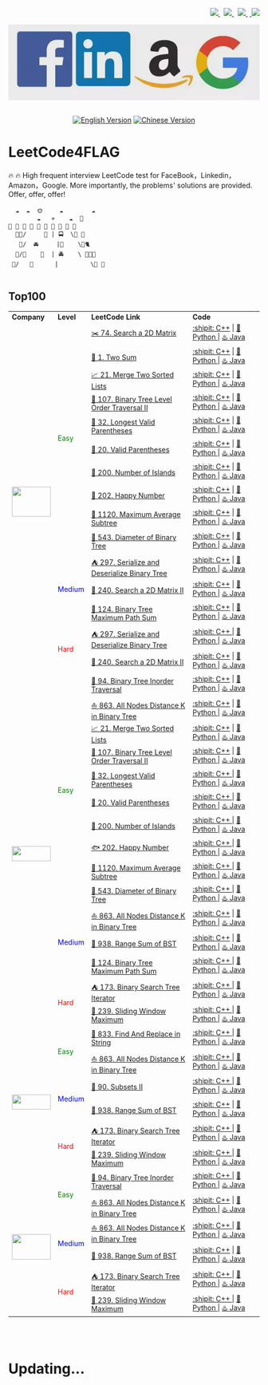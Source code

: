 <p align="right">
	<a class="ai-header-badge" target="_blank" href="https://github.com/madewithml/basics">
	     <img class="ai-header-badge-img" src="https://img.shields.io/github/stars/madewithml/basics.svg?style=social&label=Star">
	</a>&nbsp;
	<a class="ai-header-badge" target="_blank" href="https://linkedin.com/in/wei-zhang-647b29133/">
	      <img src="https://img.shields.io/badge/style--5eba00.svg?label=LinkedIn&logo=linkedin&style=social">
	</a>&nbsp;
	<a class="ai-header-badge" target="_blank" href="https://www.kaggle.com/yidazhang07">
	       <img class="ai-header-badge-img" src="https://img.shields.io/badge/style--5eba00.svg?label=Kaggle&logo=kaggle&style=social">
	</a>
	&nbsp;<a class="ai-header-badge" target="_blank" href="https://www.zhihu.com/people/MaiweiE-com/posts">
	       <img class="ai-header-badge-img" src="https://img.shields.io/badge/style--5eba00.svg?label=Zhihu&logo=zhihu&style=social">
	</a>
</p>

<div align="center">
  <img align="center" src="FLAG.jpg">
  <br><br>
  <p align="center">
  <a href="https://github.com/Charmve/LeetCode4FLAG/blob/master/README.md"><img src="https://img.shields.io/badge/language-English-green" alt="English Version"></a>
  <a href="https://github.com/Charmve/LeetCode4FLAG/blob/master/ReadmeChinese.md"><img src="https://img.shields.io/badge/language-Chinese-red" alt="Chinese Version"></a>
  </p>
</div>

# LeetCode4FLAG

🔥 🔥 High frequent interview LeetCode test for FaceBook，Linkedin，Amazon，Google. More importantly, the problems' solutions are provided. Offer, offer, offer!

```
  ☁️  ☁️  🌞　   ☁️        ☁️　　
        ☁️   ✈️    ☁️  🚁
🏡 🏫 🏢 🏣 🏥 🏦 🏪 🏩 🏨 🏬
  👫🌲/     🚶‍ | 🚍  \🌳 🍃
   🌱/  🚘     |🏃‍    \🌼🐈
  🌳/🐢    🛵  | 🚔    \ 💐💃🕺
 🌴/   🚖      |         \🌲 👫
 
```


## Top100

<table class="table table-striped table-bordered table-vcenter">
    <tbody class=top100-algorithm-table-content>
    <tr>
	    <td>
	    <strong>Company</strong>
	    </td>
	    <td>
	    <strong>Level</strong>
	    </td>
	    <td>
	    <strong>LeetCode Link</strong>
	    </td>
	    <td>
	    <strong>Code</strong>
	    </td>
	</tr>
	<tr>
        <td colspan="1" rowspan="17" class="top100-algorithm-table-points ai-orange-link">
        <br>
        <a class="ai-header-badge" target="_blank" href="https://www.zhihu.com/people/MaiweiE-com/posts">
       <img class="ai-header-badge-img" src="https://timgsa.baidu.com/timg?image&quality=80&size=b9999_10000&sec=1602657666017&di=ebfa7ce509e08a3613cb09cf99182755&imgtype=0&src=http%3A%2F%2Fcn.toluna.com%2Fdpolls_images%2F2017%2F11%2F14%2F7410f15e-6237-4078-aa4a-efce7962f66f_x400.jpg" width="78" height="60">
        </td>
        <td colspan="1" rowspan="10" class="top100-algorithm-table-points ai-orange-link">
        <font color = green>Easy</font>
        </td>
        <td><a href="https://github.com/Charmve/LeetCode4FLAG/tree/main/74.%20Search%20a%202D%20Matrix">✂️ 74. Search a 2D Matrix</a></td>
        <td>
	<div>
	  <a href="https://github.com/Charmve/LeetCode4FLAG/tree/main/74.%20Search%20a%202D%20Matrix/74_search-a-2d-matrix.cpp">:shipit: C++</a> | 
	  <a href="https://github.com/Charmve/LeetCode4FLAG/tree/main/74.%20Search%20a%202D%20Matrix/74_search-a-2d-matrix.py">🐍 Python </a> | 
	  <a href="https://github.com/Charmve/LeetCode4FLAG/tree/main/74.%20Search%20a%202D%20Matrix/74_search-a-2d-matrix.java">♨️ Java </a>
	</div>
    </td>
    </tr>
    <tr>
        <td><a href="https://github.com/Charmve/LeetCode4FLAG/tree/main/1.%20Two%20Sum">🐼 1. Two Sum</a></td>
        <td>
	<div>
	  <a href="https://github.com/Charmve/LeetCode4FLAG/tree/main/1.%20Two%20Sum/1_two-sum.cpp">:shipit: C++</a> | 
	  <a href="https://github.com/Charmve/LeetCode4FLAG/tree/main/1.%20Two%20Sum/1_two-sum.py">🐍 Python </a> | 
	  <a href="https://github.com/Charmve/LeetCode4FLAG/tree/main/1.%20Two%20Sum/1_two-sum.java">♨️ Java </a>
	</div>
    </td>
    </tr>
    <tr>
        <td><a href="https://github.com/Charmve/LeetCode4FLAG/tree/main/21.%20Merge%20Two%20Sorted%20Lists">📈 21. Merge Two Sorted Lists</a></td>
        <td>
	<div>
	  <a href="https://github.com/Charmve/LeetCode4FLAG/blob/main/21.%20Merge%20Two%20Sorted%20Lists/21_merge-two-sorted-lists.cpp">:shipit: C++</a> | 
	  <a href="https://github.com/Charmve/LeetCode4FLAG/blob/main/21.%20Merge%20Two%20Sorted%20Lists/21_merge-two-sorted-lists.py">🐍 Python </a> | 
	  <a href="https://github.com/Charmve/LeetCode4FLAG/blob/main/21.%20Merge%20Two%20Sorted%20Lists/21_merge-two-sorted-lists.java">♨️ Java </a>
	</div>
    </td>
    </tr>
    <tr>
    <td>
        <a href="https://github.com/Charmve/LeetCode4FLAG/tree/main/107.%20Binary%20Tree%20Level%20Order%20Traversal%20II">🔎 107. Binary Tree Level Order Traversal II</a>
    </td>
    <td>
        <div>
	  <a href="https://github.com/Charmve/LeetCode4FLAG/tree/main/107.%20Binary%20Tree%20Level%20Order%20Traversal%20II/107_binary-tree-level-order-traversal-ii.cpp">:shipit: C++</a> | 
	  <a href="https://github.com/Charmve/LeetCode4FLAG/tree/main/107.%20Binary%20Tree%20Level%20Order%20Traversal%20II/107_binary-tree-level-order-traversal-ii.py">🐍 Python </a> | 
	  <a href="https://github.com/Charmve/LeetCode4FLAG/tree/main/107.%20Binary%20Tree%20Level%20Order%20Traversal%20II/107_binary-tree-level-order-traversal-ii.java">♨️ Java </a>
	</div>
    </td>
    </tr>
    <tr>
        <td>
            <a href="https://github.com/Charmve/LeetCode4FLAG/tree/main/32.%20Longest%20Valid%20Parentheses">👑 32. Longest Valid Parentheses</a>
        </td>
        <td>
        <div>
	  <a href="https://github.com/Charmve/LeetCode4FLAG/tree/main/32.%20Longest%20Valid%20Parentheses/32_longest-valid-parentheses.cpp">:shipit: C++</a> | 
	  <a href="https://github.com/Charmve/LeetCode4FLAG/tree/main/32.%20Longest%20Valid%20Parentheses/32_longest-valid-parentheses.py">🐍 Python </a> | 
	  <a href="https://github.com/Charmve/LeetCode4FLAG/tree/main/32.%20Longest%20Valid%20Parentheses/32_longest-valid-parentheses.java">♨️ Java </a>
	</div>
    </td>
    </tr>
        <tr>
        <td>
            <a href="https://github.com/Charmve/LeetCode4FLAG/tree/main/20.%20Valid%20Parentheses">🎡 20. Valid Parentheses</a>
        </td>
        <td>
        <div>
	  <a href="https://github.com/Charmve/LeetCode4FLAG/tree/main/20.%20Valid%20Parentheses/20_valid-parentheses.cpp">:shipit: C++</a> | 
	  <a href="https://github.com/Charmve/LeetCode4FLAG/tree/main/20.%20Valid%20Parentheses/20_valid-parentheses.py">🐍 Python </a> | 
	  <a href="https://github.com/Charmve/LeetCode4FLAG/tree/main/20.%20Valid%20Parentheses/20_valid-parentheses.java">♨️ Java </a>
	</div>
    </td>
    </tr>
    <tr>
        <td><a href="https://github.com/Charmve/LeetCode4FLAG/tree/main/200.%20Number%20of%20Islands">🌄 200. Number of Islands</a></td>
        <td>
        <div>
	  <a href="https://github.com/Charmve/LeetCode4FLAG/tree/main/200.%20Number%20of%20Islands/200_number-of-islands.cpp">:shipit: C++</a> | 
	  <a href="https://github.com/Charmve/LeetCode4FLAG/tree/main/200.%20Number%20of%20Islands/200_number-of-islands.py">🐍 Python </a> | 
	  <a href="https://github.com/Charmve/LeetCode4FLAG/tree/main/200.%20Number%20of%20Islands/200_number-of-islands.java">♨️ Java </a>
	</div>
    </td>
    </tr>
    <tr>
        <td><a href="https://github.com/Charmve/LeetCode4FLAG/tree/main/202.%20Happy%20Number">🐋 202. Happy Number</a></td>
        <td>
        <div>
	  <a href="https://github.com/Charmve/LeetCode4FLAG/tree/main/202.%20Happy%20Number/202_happy-number.cpp">:shipit: C++</a> | 
	  <a href="https://github.com/Charmve/LeetCode4FLAG/tree/main/202.%20Happy%20Number/202_happy-number.py">🐍 Python </a> | 
	  <a href="https://github.com/Charmve/LeetCode4FLAG/tree/main/202.%20Happy%20Number/202_happy-number.java">♨️ Java </a>
	</div>
    </td>
    </tr>
    <tr>
        <td><a href="https://github.com/Charmve/LeetCode4FLAG/tree/main/1120.%20Maximum%20Average%20Subtree">🐑 1120. Maximum Average Subtree</a></td>
        <td>
        <div>
	  <a href="https://github.com/Charmve/LeetCode4FLAG/tree/main/1120.%20Maximum%20Average%20Subtree/1120_maximum-average-subtree.cpp">:shipit: C++</a> | 
	  <a href="https://github.com/Charmve/LeetCode4FLAG/tree/main/1120.%20Maximum%20Average%20Subtree/1120_maximum-average-subtree.py">🐍 Python </a> | 
	  <a href="https://github.com/Charmve/LeetCode4FLAG/tree/main/1120.%20Maximum%20Average%20Subtree/1120_maximum-average-subtree.java">♨️ Java </a>
	</div>
    </td>
    </tr>
    <tr>
        <td><a href="https://github.com/Charmve/LeetCode4FLAG/tree/main/543.%20Diameter%20of%20Binary%20Tree">🐧 543. Diameter of Binary Tree</a></td>
        <td>
        <div>
	  <a href="https://github.com/Charmve/LeetCode4FLAG/tree/main/543.%20Diameter%20of%20Binary%20Tree/543_diameter-of-binary-tree.cpp">:shipit: C++</a> | 
	  <a href="https://github.com/Charmve/LeetCode4FLAG/tree/main/543.%20Diameter%20of%20Binary%20Tree/543_diameter-of-binary-tree.py">🐍 Python </a> | 
	  <a href="https://github.com/Charmve/LeetCode4FLAG/tree/main/543.%20Diameter%20of%20Binary%20Tree/544_diameter-of-binary-tree.java">♨️ Java </a>
	</div>
    </td>
    </tr>
    <td colspan="1" rowspan="4" class="top100-algorithm-table-points ai-orange-link">
        <font color = blue>Medium</font>
        </td>
    <tr>
        <td><a href="https://github.com/Charmve/LeetCode4FLAG/tree/main/297.%20Serialize%20and%20Deserialize%20Binary%20Tree">⛺ 297. Serialize and Deserialize Binary Tree</a></td>
        <td>
        <div>
	  <a href="https://github.com/Charmve/LeetCode4FLAG/tree/main/297.%20Serialize%20and%20Deserialize%20Binary%20Tree/297_serialize-and-deserialize-binary-tree.cpp">:shipit: C++</a> | 
	  <a href="https://github.com/Charmve/LeetCode4FLAG/tree/main/297.%20Serialize%20and%20Deserialize%20Binary%20Tree/297_serialize-and-deserialize-binary-tree.py">🐍 Python </a> | 
	  <a href="https://github.com/Charmve/LeetCode4FLAG/tree/main/297.%20Serialize%20and%20Deserialize%20Binary%20Tree/297_serialize-and-deserialize-binary-tree.java">♨️ Java </a>
	</div>
    </td>
    </tr>
    <tr>
    <td><a href="https://github.com/Charmve/LeetCode4FLAG/tree/main/240.%20Search%20a%202D%20Matrix%20II">🌈 240. Search a 2D Matrix II</a></td>
    <td>
        <div>
	  <a href="https://github.com/Charmve/LeetCode4FLAG/tree/main/240.%20Search%20a%202D%20Matrix%20II/240_search-a-2d-matrix-ii.cpp">:shipit: C++</a> | 
	  <a href="https://github.com/Charmve/LeetCode4FLAG/tree/main/240.%20Search%20a%202D%20Matrix%20II/240_search-a-2d-matrix-ii.py">🐍 Python </a> | 
	  <a href="https://github.com/Charmve/LeetCode4FLAG/tree/main/240.%20Search%20a%202D%20Matrix%20II/240_search-a-2d-matrix-ii.java">♨️ Java </a>
	</div>
    </td>
    </tr>
    <tr>
        <td><a href="https://github.com/Charmve/LeetCode4FLAG/tree/main/124.%20Binary%20Tree%20Maximum%20Path%20Sum">🚀 124. Binary Tree Maximum Path Sum</a></td>
        <td>
        <div>
	  <a href="https://github.com/Charmve/LeetCode4FLAG/tree/main/124.%20Binary%20Tree%20Maximum%20Path%20Sum/124_binary-tree-maximum-path-sum.cpp">:shipit: C++</a> | 
	  <a href="https://github.com/Charmve/LeetCode4FLAG/tree/main/124.%20Binary%20Tree%20Maximum%20Path%20Sum/124_binary-tree-maximum-path-sum.py">🐍 Python </a> | 
	  <a href="https://github.com/Charmve/LeetCode4FLAG/tree/main/124.%20Binary%20Tree%20Maximum%20Path%20Sum/124_binary-tree-maximum-path-sum.java">♨️ Java </a>
	</div>
    </td>
    </tr>
       		<td colspan="1" rowspan="3" class="top100-algorithm-table-points ai-orange-link">
        <font color = red>Hard</font>
        </td>
    <tr>
        <td><a href="https://leetcode-cn.com/problems/serialize-and-deserialize-binary-tree/">⛺ 297. Serialize and Deserialize Binary Tree</a></td>
        <td>
        <div><a href="https://colab.research.google.com/github/madewithml/basics/blob/master/notebooks/10_Data_and_Models/10_TF_Data_and_Models.ipynb">:shipit: C++ </a>| <a href="https://colab.research.google.com/github/madewithml/basics/blob/master/notebooks/10_Data_and_Models/10_PT_Data_and_Models.ipynb">🐍 Python </a> | <a href="https://colab.research.google.com/github/madewithml/basics/blob/master/notebooks/10_Data_and_Models/10_PT_Data_and_Models.ipynb">♨️ Java </a></div>
    </td>
    </tr>
    <tr>
    <td><a href="https://github.com/Charmve/LeetCode4FLAG/tree/main/240.%20Search%20a%202D%20Matrix%20II">🌈 240. Search a 2D Matrix II</a></td>
    <td>
        <div>
	  <a href="https://github.com/Charmve/LeetCode4FLAG/tree/main/240.%20Search%20a%202D%20Matrix%20II/240_search-a-2d-matrix-ii.cpp">:shipit: C++</a> | 
	  <a href="https://github.com/Charmve/LeetCode4FLAG/tree/main/240.%20Search%20a%202D%20Matrix%20II/240_search-a-2d-matrix-ii.py">🐍 Python </a> | 
	  <a href="https://github.com/Charmve/LeetCode4FLAG/tree/main/240.%20Search%20a%202D%20Matrix%20II/240_search-a-2d-matrix-ii.java">♨️ Java </a>
	</div>
    </td>
    </tr>
<tr>
        <td colspan="1" rowspan="17" class="top100-algorithm-table-points ai-orange-link">
        <br>
        <a class="ai-header-badge" target="_blank" href="https://www.zhihu.com/people/MaiweiE-com/posts">
       <img class="ai-header-badge-img" src="https://ss1.bdstatic.com/70cFuXSh_Q1YnxGkpoWK1HF6hhy/it/u=2836168405,102812350&fm=26&gp=0.jpg" width="78" height="30">
        </td>
        <td colspan="1" rowspan="10" class="top100-algorithm-table-points ai-orange-link">
        <font color = green>Easy</font>
        </td>
        <td><a href="https://github.com/Charmve/LeetCode4FLAG/tree/main/94.%20Binary%20Tree%20Inorder%20Traversal">🚠 94. Binary Tree Inorder Traversal</a></td>
        <td>
        <div>
	  <a href="https://github.com/Charmve/LeetCode4FLAG/tree/main/94.%20Binary%20Tree%20Inorder%20Traversal/94_binary-tree-inorder-traversal.cpp">:shipit: C++</a> | 
	  <a href="https://github.com/Charmve/LeetCode4FLAG/tree/main/94.%20Binary%20Tree%20Inorder%20Traversal/94_binary-tree-inorder-traversal.py">🐍 Python </a> | 
	  <a href="https://github.com/Charmve/LeetCode4FLAG/tree/main/94.%20Binary%20Tree%20Inorder%20Traversal/94_binary-tree-inorder-traversal.java">♨️ Java </a>
	</div>
    </td>
    </tr>
    <tr>
        <td><a href="https://github.com/Charmve/LeetCode4FLAG/tree/main/863.%20All%20Nodes%20Distance%20K%20in%20Binary%20Tree">⛵ 863. All Nodes Distance K in Binary Tree</a></td>
        <td>
        <div>
	  <a href="https://github.com/Charmve/LeetCode4FLAG/tree/main/863.%20All%20Nodes%20Distance%20K%20in%20Binary%20Tree/863_all-nodes-distance-k-in-binary-tree.cpp">:shipit: C++</a> | 
	  <a href="https://github.com/Charmve/LeetCode4FLAG/tree/main/863.%20All%20Nodes%20Distance%20K%20in%20Binary%20Tree/863_all-nodes-distance-k-in-binary-tree.py">🐍 Python </a> | 
	  <a href="https://github.com/Charmve/LeetCode4FLAG/tree/main/863.%20All%20Nodes%20Distance%20K%20in%20Binary%20Tree/863_all-nodes-distance-k-in-binary-tree.java">♨️ Java </a>
	</div>
    </td>
    </tr>
    <tr>
        <td><a href="https://leetcode-cn.com/problems/merge-two-sorted-lists/">📈 21. Merge Two Sorted Lists</a>
        </td>
    <td>
        <div>
	  <a href="https://github.com/Charmve/LeetCode4FLAG/tree/main/21.%20Merge%20Two%20Sorted%20Lists/21_merge-two-sorted-lists.cpp">:shipit: C++</a> | 
	  <a href="https://github.com/Charmve/LeetCode4FLAG/tree/main/21.%20Merge%20Two%20Sorted%20Lists/21_merge-two-sorted-lists.py">🐍 Python </a> | 
	  <a href="https://github.com/Charmve/LeetCode4FLAG/tree/main/21.%20Merge%20Two%20Sorted%20Lists/21_merge-two-sorted-lists.java">♨️ Java </a>
	</div>
    </td>
    </tr>
    <tr>
    <td>
        <a href="https://github.com/Charmve/LeetCode4FLAG/tree/main/107.%20Binary%20Tree%20Level%20Order%20Traversal%20II">🔎 107. Binary Tree Level Order Traversal II</a>
    </td>
    <td>
        <div>
	  <a href="https://github.com/Charmve/LeetCode4FLAG/tree/main/107.%20Binary%20Tree%20Level%20Order%20Traversal%20II/107_binary-tree-level-order-traversal-ii.cpp">:shipit: C++</a> | 
	  <a href="https://github.com/Charmve/LeetCode4FLAG/tree/main/107.%20Binary%20Tree%20Level%20Order%20Traversal%20II/107_binary-tree-level-order-traversal-ii.py">🐍 Python </a> | 
	  <a href="https://github.com/Charmve/LeetCode4FLAG/tree/main/107.%20Binary%20Tree%20Level%20Order%20Traversal%20II/107_binary-tree-level-order-traversal-ii.java">♨️ Java </a>
	</div>
    </td>
    </tr>
    <tr>
        <td>
            <a href="https://leetcode-cn.com/problems/longest-valid-parentheses/">👑 32. Longest Valid Parentheses</a>
        </td>
        <td>
        <div><a href="https://colab.research.google.com/github/madewithml/basics/blob/master/notebooks/10_Data_and_Models/10_TF_Data_and_Models.ipynb">:shipit: C++ </a>| <a href="https://colab.research.google.com/github/madewithml/basics/blob/master/notebooks/10_Data_and_Models/10_PT_Data_and_Models.ipynb">🐍 Python </a> | <a href="https://colab.research.google.com/github/madewithml/basics/blob/master/notebooks/10_Data_and_Models/10_PT_Data_and_Models.ipynb">♨️ Java </a></div>
    </td>
    </tr>
        <tr>
        <td>
            <a href="https://leetcode-cn.com/problems/valid-parentheses/">🎡 20. Valid Parentheses</a>
        </td>
        <td>
        <div><a href="https://colab.research.google.com/github/madewithml/basics/blob/master/notebooks/10_Data_and_Models/10_TF_Data_and_Models.ipynb">:shipit: C++ </a>| <a href="https://colab.research.google.com/github/madewithml/basics/blob/master/notebooks/10_Data_and_Models/10_PT_Data_and_Models.ipynb">🐍 Python </a> | <a href="https://colab.research.google.com/github/madewithml/basics/blob/master/notebooks/10_Data_and_Models/10_PT_Data_and_Models.ipynb">♨️ Java </a></div>
    </td>
    </tr>
    <tr>
        <td><a href="https://leetcode-cn.com/problems/number-of-islands/">🌄 200. Number of Islands</a></td>
        <td>
        <div><a href="https://colab.research.google.com/github/madewithml/basics/blob/master/notebooks/10_Data_and_Models/10_TF_Data_and_Models.ipynb">:shipit: C++ </a>| <a href="https://colab.research.google.com/github/madewithml/basics/blob/master/notebooks/10_Data_and_Models/10_PT_Data_and_Models.ipynb">🐍 Python </a> | <a href="https://colab.research.google.com/github/madewithml/basics/blob/master/notebooks/10_Data_and_Models/10_PT_Data_and_Models.ipynb">♨️ Java </a></div>
    </td>
    </tr>
    <tr>
        <td><a href="https://leetcode-cn.com/problems/happy-number/">🐟 202. Happy Number</a></td>
        <td>
        <div><a href="https://colab.research.google.com/github/madewithml/basics/blob/master/notebooks/10_Data_and_Models/10_TF_Data_and_Models.ipynb">:shipit: C++ </a>| <a href="https://colab.research.google.com/github/madewithml/basics/blob/master/notebooks/10_Data_and_Models/10_PT_Data_and_Models.ipynb">🐍 Python </a> | <a href="https://colab.research.google.com/github/madewithml/basics/blob/master/notebooks/10_Data_and_Models/10_PT_Data_and_Models.ipynb">♨️ Java </a></div>
    </td>
    </tr>
    <tr>
        <td><a href="https://leetcode-cn.com/problems/maximum-average-subtree/">🐋 1120. Maximum Average Subtree</a></td>
        <td>
        <div><a href="https://colab.research.google.com/github/madewithml/basics/blob/master/notebooks/10_Data_and_Models/10_TF_Data_and_Models.ipynb">:shipit: C++ </a>| <a href="https://colab.research.google.com/github/madewithml/basics/blob/master/notebooks/10_Data_and_Models/10_PT_Data_and_Models.ipynb">🐍 Python </a> | <a href="https://colab.research.google.com/github/madewithml/basics/blob/master/notebooks/10_Data_and_Models/10_PT_Data_and_Models.ipynb">♨️ Java </a></div>
    </td>
    </tr>
    <tr>
        <td><a href="https://leetcode-cn.com/problems/diameter-of-binary-tree/">🐏 543. Diameter of Binary Tree</a></td>
        <td>
        <div><a href="https://colab.research.google.com/github/madewithml/basics/blob/master/notebooks/10_Data_and_Models/10_TF_Data_and_Models.ipynb">:shipit: C++ </a>| <a href="https://colab.research.google.com/github/madewithml/basics/blob/master/notebooks/10_Data_and_Models/10_PT_Data_and_Models.ipynb">🐍 Python </a> | <a href="https://colab.research.google.com/github/madewithml/basics/blob/master/notebooks/10_Data_and_Models/10_PT_Data_and_Models.ipynb">♨️ Java </a></div>
    </td>
    </tr>
    <td colspan="1" rowspan="4" class="top100-algorithm-table-points ai-orange-link">
        <font color = blue>Medium</font>
    </td>
    <tr>
    <td><a href="https://github.com/Charmve/LeetCode4FLAG/tree/main/863.%20All%20Nodes%20Distance%20K%20in%20Binary%20Tree">⛵ 863. All Nodes Distance K in Binary Tree</a>
    </td>
    <td>
        <div>
	  <a href="https://github.com/Charmve/LeetCode4FLAG/tree/main/863.%20All%20Nodes%20Distance%20K%20in%20Binary%20Tree/863_all-nodes-distance-k-in-binary-tree.cpp">:shipit: C++</a> | 
	  <a href="https://github.com/Charmve/LeetCode4FLAG/tree/main/863.%20All%20Nodes%20Distance%20K%20in%20Binary%20Tree/863_all-nodes-distance-k-in-binary-tree.py">🐍 Python </a> | 
	  <a href="https://github.com/Charmve/LeetCode4FLAG/tree/main/863.%20All%20Nodes%20Distance%20K%20in%20Binary%20Tree/863_all-nodes-distance-k-in-binary-tree.java">♨️ Java </a>
	</div>
    </td>
    </tr>
    <tr>
    <td><a href="https://github.com/Charmve/LeetCode4FLAG/tree/main/938.%20Range%20Sum%20of%20BST">🚁 938. Range Sum of BST</a></td>
        <td>
        <div>
	  <a href="https://github.com/Charmve/LeetCode4FLAG/tree/main/938.%20Range%20Sum%20of%20BST/938_range-sum-of-bst.cpp">:shipit: C++</a> | 
	  <a href="https://github.com/Charmve/LeetCode4FLAG/tree/main/938.%20Range%20Sum%20of%20BST/938_range-sum-of-bst.py">🐍 Python </a> | 
	  <a href="https://github.com/Charmve/LeetCode4FLAG/tree/main/938.%20Range%20Sum%20of%20BST/938_range-sum-of-bst.java">♨️ Java </a>
	</div>
    </td>
    </tr>
    <tr>
        <td><a href="https://leetcode-cn.com/problems/binary-tree-maximum-path-sum/">🚀 124. Binary Tree Maximum Path Sum</a></td>
        <td>
        <div><a href="https://colab.research.google.com/github/madewithml/basics/blob/master/notebooks/10_Data_and_Models/10_TF_Data_and_Models.ipynb">:shipit: C++ </a>| <a href="https://colab.research.google.com/github/madewithml/basics/blob/master/notebooks/10_Data_and_Models/10_PT_Data_and_Models.ipynb">🐍 Python </a> | <a href="https://colab.research.google.com/github/madewithml/basics/blob/master/notebooks/10_Data_and_Models/10_PT_Data_and_Models.ipynb">♨️ Java </a></div>
    </td>
    </tr>
    <td colspan="1" rowspan="3" class="top100-algorithm-table-points ai-orange-link">
        <font color = red>Hard</font>
    </td>
    <tr>
        <td><a href="https://leetcode-cn.com/problems/binary-search-tree-iterator/">⛺ 173. Binary Search Tree Iterator</a></td>
        <td>
        <div><a href="https://colab.research.google.com/github/madewithml/basics/blob/master/notebooks/10_Data_and_Models/10_TF_Data_and_Models.ipynb">:shipit: C++ </a>| <a href="https://colab.research.google.com/github/madewithml/basics/blob/master/notebooks/10_Data_and_Models/10_PT_Data_and_Models.ipynb">🐍 Python </a> | <a href="https://colab.research.google.com/github/madewithml/basics/blob/master/notebooks/10_Data_and_Models/10_PT_Data_and_Models.ipynb">♨️ Java </a></div>
    </td>
    </tr>
    <tr>
        <td><a href="https://leetcode-cn.com/problems/sliding-window-maximum/">🌈 239. Sliding Window Maximum</a></td>
        <td>
        <div><a href="https://colab.research.google.com/github/madewithml/basics/blob/master/notebooks/10_Data_and_Models/10_TF_Data_and_Models.ipynb">:shipit: C++ </a>| <a href="https://colab.research.google.com/github/madewithml/basics/blob/master/notebooks/10_Data_and_Models/10_PT_Data_and_Models.ipynb">🐍 Python  </a>| <a href="https://colab.research.google.com/github/madewithml/basics/blob/master/notebooks/10_Data_and_Models/10_PT_Data_and_Models.ipynb">♨️ Java </a></div>
    </td>
    </tr>
    <tr>
        <td colspan="1" rowspan="8" class="top100-algorithm-table-points ai-orange-link">
        <br>
        <a class="ai-header-badge" target="_blank" href="https://www.zhihu.com/people/MaiweiE-com/posts">
       <img class="ai-header-badge-img" src="https://timgsa.baidu.com/timg?image&quality=80&size=b9999_10000&sec=1602665253114&di=cfe13209f6eb18528ed16c833f82c222&imgtype=0&src=http%3A%2F%2Fwidefide.com%2Fwp-content%2Fuploads%2F2011%2F08%2Ffacebook_pic.jpg" width="78" height="30">
        </td>
        <td colspan="1" rowspan="2" class="top100-algorithm-table-points ai-orange-link">
        <font color = green>Easy</font>
        </td>
        <td><a href="https://leetcode-cn.com/problems/find-and-replace-in-string/">🚠 833. Find And Replace in String</a></td>
        <td>
        <div><a href="https://colab.research.google.com/github/madewithml/basics/blob/master/notebooks/10_Data_and_Models/10_TF_Data_and_Models.ipynb">:shipit: C++ </a>| <a href="https://colab.research.google.com/github/madewithml/basics/blob/master/notebooks/10_Data_and_Models/10_PT_Data_and_Models.ipynb">🐍 Python </a> | <a href="https://colab.research.google.com/github/madewithml/basics/blob/master/notebooks/10_Data_and_Models/10_PT_Data_and_Models.ipynb">♨️ Java </a></div>
    </td>
    </tr>
    <tr>
        <td><a href="https://leetcode-cn.com/problems/all-nodes-distance-k-in-binary-tree/">⛵ 863. All Nodes Distance K in Binary Tree</a></td>
        <td>
        <div><a href="https://colab.research.google.com/github/madewithml/basics/blob/master/notebooks/10_Data_and_Models/10_TF_Data_and_Models.ipynb">:shipit: C++ </a>| <a href="https://colab.research.google.com/github/madewithml/basics/blob/master/notebooks/10_Data_and_Models/10_PT_Data_and_Models.ipynb">🐍 Python </a> | <a href="https://colab.research.google.com/github/madewithml/basics/blob/master/notebooks/10_Data_and_Models/10_PT_Data_and_Models.ipynb">♨️ Java</a> </div>
    </td>
    </tr>
   	<td colspan="1" rowspan="3" class="top100-algorithm-table-points ai-orange-link">
        <font color = blue>Medium</font>
    </td>
    <tr>
        <td><a href="https://leetcode-cn.com/problems/subsets-ii/">🚩 90. Subsets II</a></td>
        <td>
        <div><a href="https://colab.research.google.com/github/madewithml/basics/blob/master/notebooks/10_Data_and_Models/10_TF_Data_and_Models.ipynb">:shipit: C++ </a>| <a href="https://colab.research.google.com/github/madewithml/basics/blob/master/notebooks/10_Data_and_Models/10_PT_Data_and_Models.ipynb">🐍 Python  </a>| <a href="https://colab.research.google.com/github/madewithml/basics/blob/master/notebooks/10_Data_and_Models/10_PT_Data_and_Models.ipynb">♨️ Java </a></div>
    </td>
    </tr>
    <tr>
    <td><a href="https://github.com/Charmve/LeetCode4FLAG/tree/main/938.%20Range%20Sum%20of%20BST">🚁 938. Range Sum of BST</a></td>
        <td>
        <div>
	  <a href="https://github.com/Charmve/LeetCode4FLAG/tree/main/938.%20Range%20Sum%20of%20BST/938_range-sum-of-bst.cpp">:shipit: C++</a> | 
	  <a href="https://github.com/Charmve/LeetCode4FLAG/tree/main/938.%20Range%20Sum%20of%20BST/938_range-sum-of-bst.py">🐍 Python </a> | 
	  <a href="https://github.com/Charmve/LeetCode4FLAG/tree/main/938.%20Range%20Sum%20of%20BST/938_range-sum-of-bst.java">♨️ Java </a>
	</div>
    </td>
    </tr>
    <td colspan="1" rowspan="3" class="top100-algorithm-table-points ai-orange-link">
        <font color = red>Hard</font>
    </td>
    <tr>
        <td><a href="https://leetcode-cn.com/problems/binary-search-tree-iterator/">⛺ 173. Binary Search Tree Iterator</a></td>
        <td>
        <div><a href="https://colab.research.google.com/github/madewithml/basics/blob/master/notebooks/10_Data_and_Models/10_TF_Data_and_Models.ipynb">:shipit: C++ </a>| <a href="https://colab.research.google.com/github/madewithml/basics/blob/master/notebooks/10_Data_and_Models/10_PT_Data_and_Models.ipynb">🐍 Python </a> | <a href="https://colab.research.google.com/github/madewithml/basics/blob/master/notebooks/10_Data_and_Models/10_PT_Data_and_Models.ipynb">♨️ Java </a></div>
    </td>
    </tr>
    <tr>
        <td><a href="https://leetcode-cn.com/problems/sliding-window-maximum/">🌈 239. Sliding Window Maximum</a></td>
        <td>
        <div><a href="https://colab.research.google.com/github/madewithml/basics/blob/master/notebooks/10_Data_and_Models/10_TF_Data_and_Models.ipynb">:shipit: C++ </a>| <a href="https://colab.research.google.com/github/madewithml/basics/blob/master/notebooks/10_Data_and_Models/10_PT_Data_and_Models.ipynb">🐍 Python </a> | <a href="https://colab.research.google.com/github/madewithml/basics/blob/master/notebooks/10_Data_and_Models/10_PT_Data_and_Models.ipynb">♨️ Java </a></div>
    </td>
    </tr>
     <tr>
        <td colspan="1" rowspan="8" class="top100-algorithm-table-points ai-orange-link">
        <br>
        <a class="ai-header-badge" target="_blank" href="https://www.zhihu.com/people/MaiweiE-com/posts">
       <img class="ai-header-badge-img" src="https://timgsa.baidu.com/timg?image&quality=80&size=b9999_10000&sec=1602666358409&di=08bb5ed27b407af6cc5a44efba81bc71&imgtype=0&src=http%3A%2F%2Fimage.xizhi.com%2Fd%2Ffile%2Fp%2F2019%2F09-27%2F61ea47a39c440d6f3494232890084dd1.jpg" width="78" height="51">
        </td>
        <td colspan="1" rowspan="2" class="top100-algorithm-table-points ai-orange-link">
        <font color = green>Easy</font>
        </td>
        <td><a href="https://leetcode-cn.com/problems/binary-tree-inorder-traversal/">🚠 94. Binary Tree Inorder Traversal</a></td>
        <td>
        <div><a href="https://colab.research.google.com/github/madewithml/basics/blob/master/notebooks/10_Data_and_Models/10_TF_Data_and_Models.ipynb">:shipit: C++ </a>| <a href="https://colab.research.google.com/github/madewithml/basics/blob/master/notebooks/10_Data_and_Models/10_PT_Data_and_Models.ipynb">🐍 Python </a> | <a href="https://colab.research.google.com/github/madewithml/basics/blob/master/notebooks/10_Data_and_Models/10_PT_Data_and_Models.ipynb">♨️ Java </a></div>
    </td>
    </tr>
    <tr>
        <td><a href="https://github.com/Charmve/LeetCode4FLAG/tree/main/863.%20All%20Nodes%20Distance%20K%20in%20Binary%20Tree">⛵ 863. All Nodes Distance K in Binary Tree</a></td>
        <td>
        <div>
	  <a href="https://github.com/Charmve/LeetCode4FLAG/tree/main/863.%20All%20Nodes%20Distance%20K%20in%20Binary%20Tree/863_all-nodes-distance-k-in-binary-tree.cpp">:shipit: C++</a> | 
	  <a href="https://github.com/Charmve/LeetCode4FLAG/tree/main/863.%20All%20Nodes%20Distance%20K%20in%20Binary%20Tree/863_all-nodes-distance-k-in-binary-tree.py">🐍 Python </a> | 
	  <a href="https://github.com/Charmve/LeetCode4FLAG/tree/main/863.%20All%20Nodes%20Distance%20K%20in%20Binary%20Tree/863_all-nodes-distance-k-in-binary-tree.java">♨️ Java </a>
	</div>
    </td>
    </tr>
   	<td colspan="1" rowspan="3" class="top100-algorithm-table-points ai-orange-link">
        <font color = blue>Medium</font>
    </td>
    <tr>
        <td><a href="https://leetcode-cn.com/problems/range-sum-of-bst/">⛵ 863. All Nodes Distance K in Binary Tree</a></td>
        <td>
        <div><a href="https://colab.research.google.com/github/madewithml/basics/blob/master/notebooks/10_Data_and_Models/10_TF_Data_and_Models.ipynb">:shipit: C++ </a>| <a href="https://colab.research.google.com/github/madewithml/basics/blob/master/notebooks/10_Data_and_Models/10_PT_Data_and_Models.ipynb">🐍 Python </a> | <a href="https://colab.research.google.com/github/madewithml/basics/blob/master/notebooks/10_Data_and_Models/10_PT_Data_and_Models.ipynb">♨️ Java </a></div>
    </td>
    </tr>
    <tr>
    <td><a href="https://github.com/Charmve/LeetCode4FLAG/tree/main/938.%20Range%20Sum%20of%20BST">🚁 938. Range Sum of BST</a></td>
        <td>
        <div>
	  <a href="https://github.com/Charmve/LeetCode4FLAG/tree/main/938.%20Range%20Sum%20of%20BST/938_range-sum-of-bst.cpp">:shipit: C++</a> | 
	  <a href="https://github.com/Charmve/LeetCode4FLAG/tree/main/938.%20Range%20Sum%20of%20BST/938_range-sum-of-bst.py">🐍 Python </a> | 
	  <a href="https://github.com/Charmve/LeetCode4FLAG/tree/main/938.%20Range%20Sum%20of%20BST/938_range-sum-of-bst.java">♨️ Java </a>
	</div>
    </td>
    </tr>
    <td colspan="1" rowspan="3" class="top100-algorithm-table-points ai-orange-link">
        <font color = red>Hard</font>
    </td>
    <tr>
        <td><a href="https://leetcode-cn.com/problems/binary-search-tree-iterator/">⛺ 173. Binary Search Tree Iterator</a></td>
        <td>
        <div><a href="https://colab.research.google.com/github/madewithml/basics/blob/master/notebooks/10_Data_and_Models/10_TF_Data_and_Models.ipynb">:shipit: C++ </a>| <a href="https://colab.research.google.com/github/madewithml/basics/blob/master/notebooks/10_Data_and_Models/10_PT_Data_and_Models.ipynb">🐍 Python </a> | <a href="https://colab.research.google.com/github/madewithml/basics/blob/master/notebooks/10_Data_and_Models/10_PT_Data_and_Models.ipynb">♨️ Java </a></div>
    </td>
    </tr>
    <tr>
        <td><a href="https://leetcode-cn.com/problems/sliding-window-maximum/">🌈 239. Sliding Window Maximum</a></td>
        <td>
        <div><a href="https://colab.research.google.com/github/madewithml/basics/blob/master/notebooks/10_Data_and_Models/10_TF_Data_and_Models.ipynb">:shipit: C++ </a>| <a href="https://colab.research.google.com/github/madewithml/basics/blob/master/notebooks/10_Data_and_Models/10_PT_Data_and_Models.ipynb">🐍 Python </a> | <a href="https://colab.research.google.com/github/madewithml/basics/blob/master/notebooks/10_Data_and_Models/10_PT_Data_and_Models.ipynb">♨️ Java </a></div>
    </td>
    </tr>
    </tbody>
</table>

<br><br>
# Updating...
